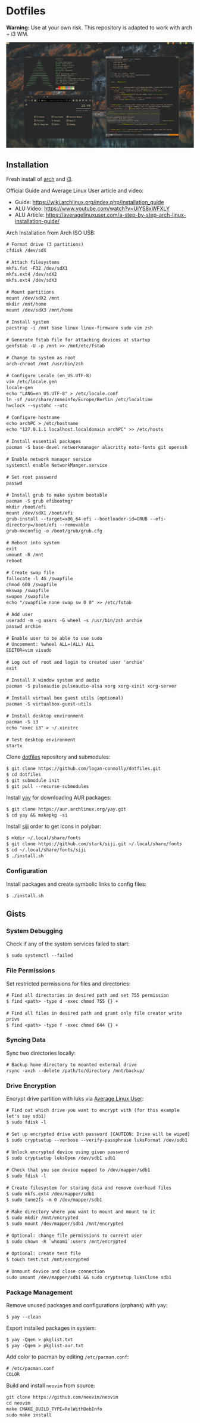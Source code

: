# Dotfiles

**Warning:** Use at your own risk. This repository is adapted to work with arch + i3 WM.

![](static/screenshot.png)

## Installation

Fresh install of [arch](https://archlinux.org/) and [i3](https://i3wm.org/).

Official Guide and Average Linux User article and video:

- Guide: https://wiki.archlinux.org/index.php/installation_guide
- ALU Video: https://www.youtube.com/watch?v=UiYS8xWFXLY
- ALU Article: https://averagelinuxuser.com/a-step-by-step-arch-linux-installation-guide/

Arch Installation from Arch ISO USB:

```shell
# Format drive (3 partitions)
cfdisk /dev/sdX

# Attach filesystems
mkfs.fat -F32 /dev/sdX1
mkfs.ext4 /dev/sdX2
mkfs.ext4 /dev/sdX3

# Mount partitions
mount /dev/sdX2 /mnt
mkdir /mnt/home
mount /dev/sdX3 /mnt/home

# Install system
pacstrap -i /mnt base linux linux-firmware sudo vim zsh

# Generate fstab file for attaching devices at startup
genfstab -U -p /mnt >> /mnt/etc/fstab

# Change to system as root
arch-chroot /mnt /usr/bin/zsh

# Configure Locale (en_US.UTF-8)
vim /etc/locale.gen
locale-gen
echo "LANG=en_US.UTF-8" > /etc/locale.conf
ln -sf /usr/share/zoneinfo/Europe/Berlin /etc/localtime
hwclock --systohc --utc

# Configure hostname
echo archPC > /etc/hostname
echo "127.0.1.1 localhost.localdomain archPC" >> /etc/hosts 

# Install essential packages
pacman -S base-devel networkmanager alacritty noto-fonts git openssh

# Enable network manager service
systemctl enable NetworkManger.service

# Set root password
passwd

# Install grub to make system bootable
pacman -S grub efibootmgr
mkdir /boot/efi
mount /dev/sdX1 /boot/efi
grub-install --target=x86_64-efi --bootloader-id=GRUB --efi-directory=/boot/efi --removable
grub-mkconfig -o /boot/grub/grub.cfg

# Reboot into system
exit
umount -R /mnt
reboot

# Create swap file
fallocate -l 4G /swapfile
chmod 600 /swapfile
mkswap /swapfile
swapon /swapfile
echo "/swapfile none swap sw 0 0" >> /etc/fstab

# Add user
useradd -m -g users -G wheel -s /usr/bin/zsh archie
passwd archie

# Enable user to be able to use sudo
# Uncomment: %wheel ALL=(ALL) ALL
EDITOR=vim visudo

# Log out of root and login to created user 'archie'
exit

# Install X window system and audio
pacman -S pulseaudio pulseaudio-alsa xorg xorg-xinit xorg-server

# Install virtual box guest utils (optional)
pacman -S virtualbox-guest-utils

# Install desktop environment
pacman -S i3
echo "exec i3" > ~/.xinitrc

# Test desktop environment
startx
```

Clone [dotfiles](https://github.com/logan-connolly/dotfiles) repository and submodules:

```shell
$ git clone https://github.com/logan-connolly/dotfiles.git
$ cd dotfiles
$ git submodule init
$ git pull --recurse-submodules
```

Install [yay](https://github.com/Jguer/yay) for downloading AUR packages:

```shell
$ git clone https://aur.archlinux.org/yay.git
$ cd yay && makepkg -si
```

Install [siji](https://github.com/stark/siji) order to get icons in polybar:

```shell
$ mkdir ~/.local/share/fonts
$ git clone https://github.com/stark/siji.git ~/.local/share/fonts
$ cd ~/.local/share/fonts/siji
$ ./install.sh
```

### Configuration

Install packages and create symbolic links to config files:

```shell
$ ./install.sh
```

## Gists

### System Debugging

Check if any of the system services failed to start:

```shell
$ sudo systemctl --failed
```

### File Permissions

Set restricted permissions for files and directories:

```shell
# Find all directories in desired path and set 755 permission
$ find <path> -type d -exec chmod 755 {} +

# Find all files in desired path and grant only file creator write privs
$ find <path> -type f -exec chmod 644 {} +
```

### Syncing Data

Sync two directories locally:

```shell
# Backup home directory to mounted external drive
rsync -avzh --delete /path/to/directory /mnt/backup/
```

### Drive Encryption

Encrypt drive partition with luks via [Average Linux User](https://www.youtube.com/watch?v=ch-wzDyo-wU):

```
# Find out which drive you want to encrypt with (for this example let's say sdb1)
$ sudo fdisk -l

# Set up encrypted drive with password [CAUTION: Drive will be wiped]
$ sudo cryptsetup --verbose --verify-passphrase luksFormat /dev/sdb1

# Unlock encrypted device using given password
$ sudo cryptsetup luksOpen /dev/sdb1 sdb1

# Check that you see device mapped to /dev/mapper/sdb1
$ sudo fdisk -l

# Create filesystem for storing data and remove overhead files
$ sudo mkfs.ext4 /dev/mapper/sdb1
$ sudo tune2fs -m 0 /dev/mapper/sdb1

# Make directory where you want to mount and mount to it
$ sudo mkdir /mnt/encrypted
$ sudo mount /dev/mapper/sdb1 /mnt/encrypted

# Optional: change file permissions to current user
$ sudo chown -R `whoami`:users /mnt/encrypted

# Optional: create test file
$ touch test.txt /mnt/encrypted

# Unmount device and close connection
sudo umount /dev/mapper/sdb1 && sudo cryptsetup luksClose sdb1
```

### Package Management

Remove unused packages and configurations (orphans) with yay: 

```shell
$ yay --clean
```
Export installed packages in system:

```shell
$ yay -Qqen > pkglist.txt
$ yay -Qqem > pkglist-aur.txt
```

Add color to pacman by editing `/etc/pacman.conf`:

```shell
# /etc/pacman.conf
COLOR
```

Build and install `neovim` from source:

```shell
git clone https://github.com/neovim/neovim
cd neovim
make CMAKE_BUILD_TYPE=RelWithDebInfo
sudo make install
```
